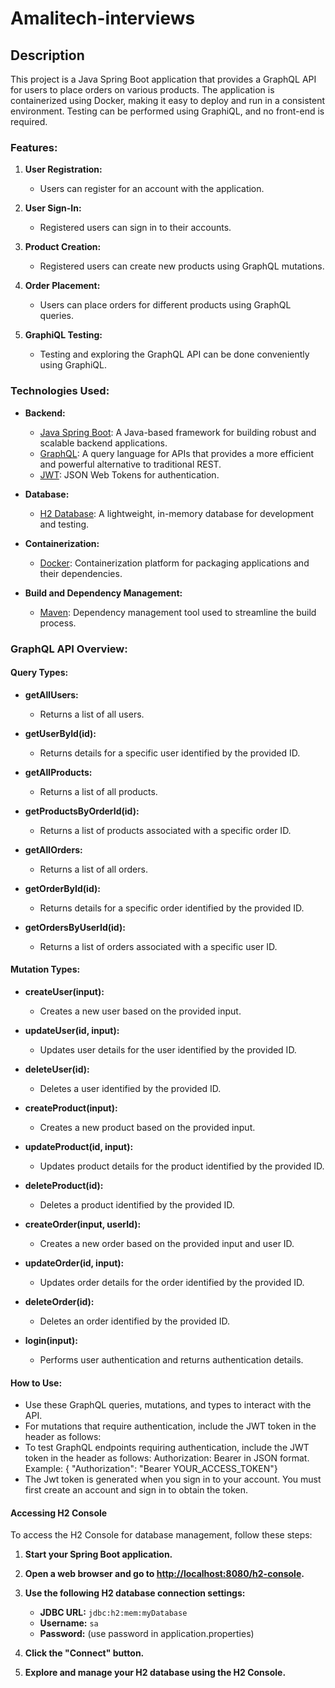 # Amalitech-interviews

## Description
This project is a Java Spring Boot application that provides a GraphQL API for users to place orders on various products. The application is containerized using Docker, making it easy to deploy and run in a consistent environment. Testing can be performed using GraphiQL, and no front-end is required.

### Features:

1. **User Registration:**
    - Users can register for an account with the application.

2. **User Sign-In:**
    - Registered users can sign in to their accounts.

3. **Product Creation:**
    - Registered users can create new products using GraphQL mutations.

4. **Order Placement:**
    - Users can place orders for different products using GraphQL queries.

5. **GraphiQL Testing:**
    - Testing and exploring the GraphQL API can be done conveniently using GraphiQL.

### Technologies Used:

- **Backend:**
    - [Java Spring Boot](https://spring.io/projects/spring-boot): A Java-based framework for building robust and scalable backend applications.
    - [GraphQL](https://graphql.org/): A query language for APIs that provides a more efficient and powerful alternative to traditional REST.
    - [JWT](https://jwt.io/): JSON Web Tokens for authentication.

- **Database:**
    - [H2 Database](https://www.h2database.com/): A lightweight, in-memory database for development and testing.

- **Containerization:**
    - [Docker](https://www.docker.com/): Containerization platform for packaging applications and their dependencies.

- **Build and Dependency Management:**
    - [Maven](https://maven.apache.org/): Dependency management tool used to streamline the build process.

### GraphQL API Overview:

#### Query Types:

- **getAllUsers:**
    - Returns a list of all users.

- **getUserById(id):**
    - Returns details for a specific user identified by the provided ID.

- **getAllProducts:**
    - Returns a list of all products.

- **getProductsByOrderId(id):**
    - Returns a list of products associated with a specific order ID.

- **getAllOrders:**
    - Returns a list of all orders.

- **getOrderById(id):**
    - Returns details for a specific order identified by the provided ID.

- **getOrdersByUserId(id):**
    - Returns a list of orders associated with a specific user ID.

#### Mutation Types:

- **createUser(input):**
    - Creates a new user based on the provided input.

- **updateUser(id, input):**
    - Updates user details for the user identified by the provided ID.

- **deleteUser(id):**
    - Deletes a user identified by the provided ID.

- **createProduct(input):**
    - Creates a new product based on the provided input.

- **updateProduct(id, input):**
    - Updates product details for the product identified by the provided ID.

- **deleteProduct(id):**
    - Deletes a product identified by the provided ID.

- **createOrder(input, userId):**
    - Creates a new order based on the provided input and user ID.

- **updateOrder(id, input):**
    - Updates order details for the order identified by the provided ID.

- **deleteOrder(id):**
    - Deletes an order identified by the provided ID.

- **login(input):**
    - Performs user authentication and returns authentication details.

#### How to Use:

- Use these GraphQL queries, mutations, and types to interact with the API.
- For mutations that require authentication, include the JWT token in the header as follows:
- To test GraphQL endpoints requiring authentication, include the JWT token in the header as follows:
  Authorization: Bearer <your-token> in JSON format. Example: {
  "Authorization": "Bearer YOUR_ACCESS_TOKEN"}
- The Jwt token is generated when you sign in to your account. You must first create an account and sign in to obtain the token.

#### Accessing H2 Console

To access the H2 Console for database management, follow these steps:

1. **Start your Spring Boot application.**

2. **Open a web browser and go to [http://localhost:8080/h2-console](http://localhost:8080/h2-console).**

3. **Use the following H2 database connection settings:**
    - **JDBC URL:** `jdbc:h2:mem:myDatabase`
    - **Username:** `sa`
    - **Password:** (use password in application.properties)

4. **Click the "Connect" button.**

5. **Explore and manage your H2 database using the H2 Console.**
